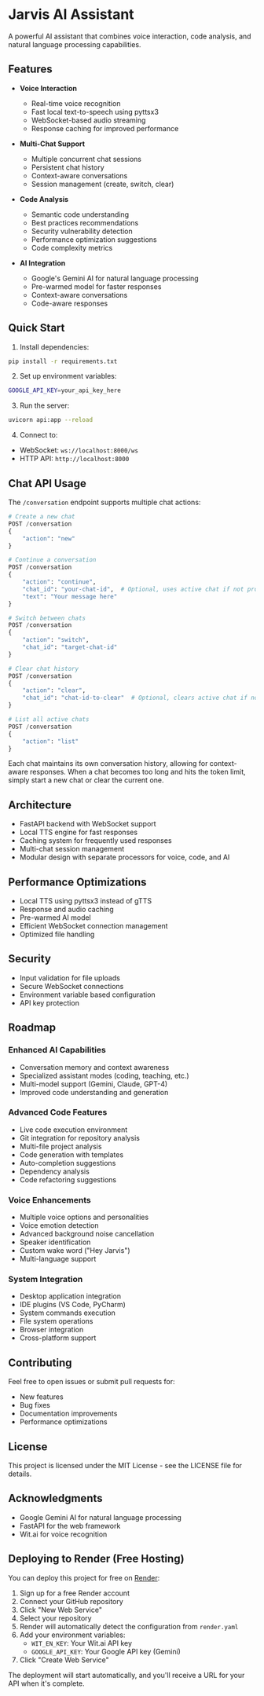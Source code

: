# Jarvis AI Assistant

A powerful AI assistant that combines voice interaction, code analysis, and natural language processing capabilities.

## Features

- **Voice Interaction**
  - Real-time voice recognition
  - Fast local text-to-speech using pyttsx3
  - WebSocket-based audio streaming
  - Response caching for improved performance

- **Multi-Chat Support**
  - Multiple concurrent chat sessions
  - Persistent chat history
  - Context-aware conversations
  - Session management (create, switch, clear)

- **Code Analysis**
  - Semantic code understanding
  - Best practices recommendations
  - Security vulnerability detection
  - Performance optimization suggestions
  - Code complexity metrics

- **AI Integration**
  - Google's Gemini AI for natural language processing
  - Pre-warmed model for faster responses
  - Context-aware conversations
  - Code-aware responses

## Quick Start

1. Install dependencies:
```bash
pip install -r requirements.txt
```

2. Set up environment variables:
```bash
GOOGLE_API_KEY=your_api_key_here
```

3. Run the server:
```bash
uvicorn api:app --reload
```

4. Connect to:
- WebSocket: `ws://localhost:8000/ws`
- HTTP API: `http://localhost:8000`

## Chat API Usage

The `/conversation` endpoint supports multiple chat actions:

```python
# Create a new chat
POST /conversation
{
    "action": "new"
}

# Continue a conversation
POST /conversation
{
    "action": "continue",
    "chat_id": "your-chat-id",  # Optional, uses active chat if not provided
    "text": "Your message here"
}

# Switch between chats
POST /conversation
{
    "action": "switch",
    "chat_id": "target-chat-id"
}

# Clear chat history
POST /conversation
{
    "action": "clear",
    "chat_id": "chat-id-to-clear"  # Optional, clears active chat if not provided
}

# List all active chats
POST /conversation
{
    "action": "list"
}
```

Each chat maintains its own conversation history, allowing for context-aware responses. When a chat becomes too long and hits the token limit, simply start a new chat or clear the current one.

## Architecture

- FastAPI backend with WebSocket support
- Local TTS engine for fast responses
- Caching system for frequently used responses
- Multi-chat session management
- Modular design with separate processors for voice, code, and AI

## Performance Optimizations

- Local TTS using pyttsx3 instead of gTTS
- Response and audio caching
- Pre-warmed AI model
- Efficient WebSocket connection management
- Optimized file handling

## Security

- Input validation for file uploads
- Secure WebSocket connections
- Environment variable based configuration
- API key protection

## Roadmap

### Enhanced AI Capabilities
- Conversation memory and context awareness
- Specialized assistant modes (coding, teaching, etc.)
- Multi-model support (Gemini, Claude, GPT-4)
- Improved code understanding and generation

### Advanced Code Features
- Live code execution environment
- Git integration for repository analysis
- Multi-file project analysis
- Code generation with templates
- Auto-completion suggestions
- Dependency analysis
- Code refactoring suggestions

### Voice Enhancements
- Multiple voice options and personalities
- Voice emotion detection
- Advanced background noise cancellation
- Speaker identification
- Custom wake word ("Hey Jarvis")
- Multi-language support

### System Integration
- Desktop application integration
- IDE plugins (VS Code, PyCharm)
- System commands execution
- File system operations
- Browser integration
- Cross-platform support

## Contributing

Feel free to open issues or submit pull requests for:
- New features
- Bug fixes
- Documentation improvements
- Performance optimizations

## License

This project is licensed under the MIT License - see the LICENSE file for details.

## Acknowledgments

- Google Gemini AI for natural language processing
- FastAPI for the web framework
- Wit.ai for voice recognition

## Deploying to Render (Free Hosting)

You can deploy this project for free on [Render](https://render.com/):

1. Sign up for a free Render account
2. Connect your GitHub repository
3. Click "New Web Service"
4. Select your repository
5. Render will automatically detect the configuration from `render.yaml`
6. Add your environment variables:
   - `WIT_EN_KEY`: Your Wit.ai API key
   - `GOOGLE_API_KEY`: Your Google API key (Gemini)
7. Click "Create Web Service"

The deployment will start automatically, and you'll receive a URL for your API when it's complete.
